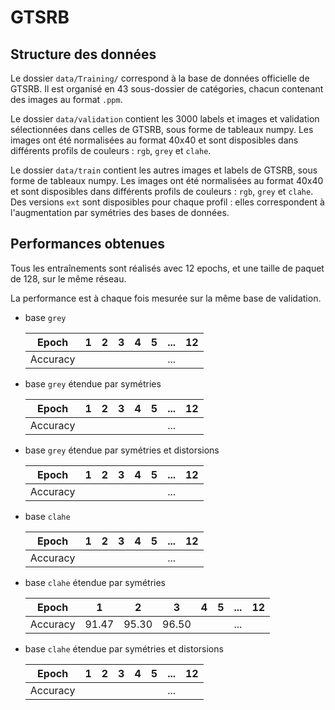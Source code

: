 # GTSRB

## Structure des données

Le dossier `data/Training/` correspond à la base de données officielle de GTSRB.
Il est organisé en 43 sous-dossier de catégories, chacun contenant des images au
format `.ppm`.

Le dossier `data/validation` contient les 3000 labels et images et validation
sélectionnées dans celles de GTSRB, sous forme de tableaux numpy. Les images ont
été normalisées au format 40x40 et sont disposibles dans différents profils de
couleurs : `rgb`, `grey` et `clahe`.

Le dossier `data/train` contient les autres images et labels de GTSRB, sous
forme de tableaux numpy. Les images ont été normalisées au format 40x40 et sont
disposibles dans différents profils de couleurs : `rgb`, `grey` et `clahe`. Des
versions `ext` sont disposibles pour chaque profil : elles correspondent à
l'augmentation par symétries des bases de données.


## Performances obtenues

Tous les entraînements sont réalisés avec 12 epochs, et une taille de paquet de
128, sur le même réseau.

La performance est à chaque fois mesurée sur la même base de validation.

- base `grey`

	| Epoch    |  1  |  2  |  3  |  4  |  5  | ... | 12  |
	|----------|:---:|:---:|:---:|:---:|:---:|:---:|:---:|
	| Accuracy |     |     |     |     |     | ... |     |

- base `grey` étendue par symétries

	| Epoch    |  1  |  2  |  3  |  4  |  5  | ... | 12  |
	|----------|:---:|:---:|:---:|:---:|:---:|:---:|:---:|
	| Accuracy |     |     |     |     |     | ... |     |

- base `grey` étendue par symétries et distorsions

	| Epoch    |  1  |  2  |  3  |  4  |  5  | ... | 12  |
	|----------|:---:|:---:|:---:|:---:|:---:|:---:|:---:|
	| Accuracy |     |     |     |     |     | ... |     |

- base `clahe`

	| Epoch    |  1  |  2  |  3  |  4  |  5  | ... | 12  |
	|----------|:---:|:---:|:---:|:---:|:---:|:---:|:---:|
	| Accuracy |     |     |     |     |     | ... |     |

- base `clahe` étendue par symétries

	| Epoch    |  1  |  2  |  3  |  4  |  5  | ... | 12  |
	|----------|:---:|:---:|:---:|:---:|:---:|:---:|:---:|
	| Accuracy |91.47|95.30|96.50|     |     | ... |     |

- base `clahe` étendue par symétries et distorsions

	| Epoch    |  1  |  2  |  3  |  4  |  5  | ... | 12  |
	|----------|:---:|:---:|:---:|:---:|:---:|:---:|:---:|
	| Accuracy |     |     |     |     |     | ... |     |